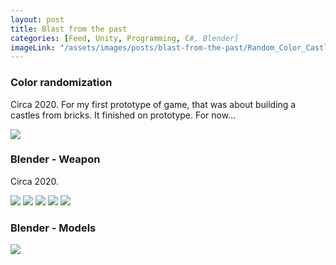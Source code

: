 ```yaml
---
layout: post
title: Blast from the past
categories: [Feed, Unity, Programming, C#, Blender]
imageLink: "/assets/images/posts/blast-from-the-past/Random_Color_Castle.gif"
---
```

### Color randomization
Circa 2020. For my first prototype of game, that was about building a castles from bricks. It finished on prototype. For now... 

![](/assets/images/posts/blast-from-the-past/Random_Color_Castle.gif)

### Blender - Weapon
Circa 2020. 

![](/assets/images/posts/blast-from-the-past/animation1.gif)
![](/assets/images/posts/blast-from-the-past/animation2.gif)
![](/assets/images/posts/blast-from-the-past/animation3.gif)
![](/assets/images/posts/blast-from-the-past/animation4.gif)
![](/assets/images/posts/blast-from-the-past/animation5.gif)

### Blender - Models


![](/assets/images/posts/blast-from-the-past/blender-bfp2019.PNG)
